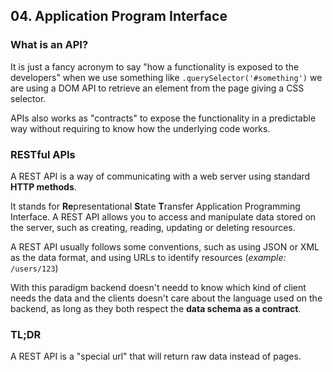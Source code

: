 ## 04. Application Program Interface

### What is an API?

It is just a fancy acronym to say "how a functionality is exposed to the developers" when we use something like `.querySelector('#something')` we are using a DOM API to retrieve an element from the page giving a CSS selector.

APIs also works as "contracts" to expose the functionality in a predictable way without requiring to know how the underlying code works.

### RESTful APIs

A REST API is a way of communicating with a web server using standard **HTTP methods**.

It stands for **Re**presentational **S**tate **T**ransfer Application Programming Interface. A REST API allows you to access and manipulate data stored on the server, such as creating, reading, updating or deleting resources.

A REST API usually follows some conventions, such as using JSON or XML as the data format, and using URLs to identify resources (_example:_ `/users/123`)

With this paradigm backend doesn't needd to know which kind of client needs the data and the clients doesn't care about the language used on the backend, as long as they both respect the **data schema as a contract**.

### TL;DR

A REST API is a "special url" that will return raw data instead of pages.
